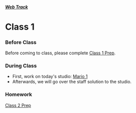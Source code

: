 ##### [Web Track](../..)

# Class 1

### Before Class
Before coming to class, please complete [Class 1 Prep](../class1-prep).

### During Class
* First, work on today's studio: [Mario 1](../studios/mario1)
* Afterwards, we will go over the staff solution to the studio.

### Homework
[Class 2 Prep](../class2-prep)
